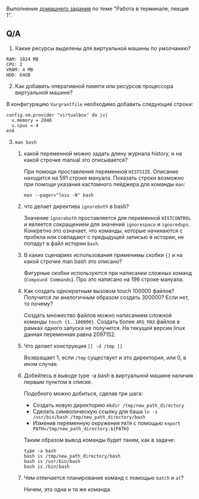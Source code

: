 Выполнение [домашнего задания](https://github.com/netology-code/sysadm-homeworks/blob/devsys10/03-sysadmin-01-terminal/README.md) по теме "Работа в терминале, лекция 1".

## Q/A

1. Какие ресурсы выделены для виртуальной машины по умолчанию?

```
RAM: 1024 MB
CPU: 2
VRAM: 4 MB
HDD: 64GB
```

2. Как добавить оперативной памяти или ресурсов процессора виртуальной машине?

В конфигурацию `Vargrantfile` необходимо добавить следующие строки:
```
config.vm.provider "virtualbox" do |v|
  v.memory = 2048
  v.cpus = 4
end
```

3. `man bash`
    1. какой переменной можно задать длину журнала history, и на какой строчке manual это описывается?

        При помощи проставления переменной `HISTSIZE`. Описание находится на 591 строке мануала. 
        Показать строки возможно при помощи указания кастомного пейджера для команды `man`:
        ```shell
        man --pager="less -N" bash
        ```

    2. что делает директива `ignoreboth` в bash?
       
        Значение `ignoreboth` проставляется для переменной `HISTCONTROL` и является сокращением для значений `ignorespace` и `ignoredups`.
        Конкретно это означает, что команды, которые начинаются с пробела или совпадают с предыдущей записью в истории, не попадут в файл истории `bash`.
    
    3. В каких сценариях использования применимы скобки `{}` и на какой строчке man bash это описано?

        Фигурные скобки используются при написании сложных команд (`Compound Commands`). Про это написано на 196 строке мануала.

    4. Как создать однократным вызовом touch 100000 файлов? Получится ли аналогичным образом создать 300000? Если нет, то почему?
    
        Создать множество файлов можно написанием сложной команды `touch {1..100000}`. Создать более `ARG_MAX` файлов в рамках одного запуска не получится.
        На текущей версии linux данная переменная равна 2097152.

    5. Что делает конструкция `[[ -d /tmp ]]`
    
        Возвращает 1, если `/tmp` существует и это директория, или 0, в ином случае.

    6. Добейтесь в выводе type -a bash в виртуальной машине наличия первым пунктом в списке.
    
        Подобного можно добиться, сделав три шага:
        * Создать новую директорию `mkdir /tmp/new_path_directory`
        * Сделать символическую ссылку для баша `ln -s /usr/bin/bash /tmp/new_path_directory/bash`
        * Изменив переменную окружения `PATH` с помощью `export PATH=/tmp/new_path_directory:${PATH}`
    
        Таким образом вывод команды будет таким, как в задаче:
        ```shell
        type -a bash
        bash is /tmp/new_path_directory/bash
        bash is /usr/bin/bash
        bash is /bin/bash
        ```
    7. Чем отличается планирование команд с помощью `batch` и `at`?
    
        Ничем, это одна и та же команда.
    